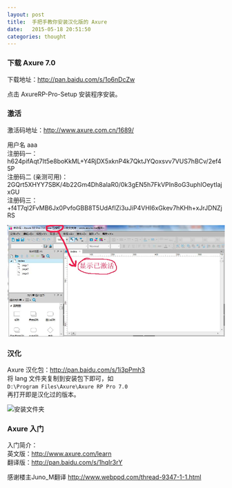 ```yaml
---
layout: post
title:  手把手教你安装汉化版的 Axure
date:   2015-05-18 20:51:50
categories: thought
--- 
```

### 下载 Axure 7.0

下载地址：<http://pan.baidu.com/s/1o6nDcZw>  

点击 AxureRP-Pro-Setup 安装程序安装。

### 激活

激活码地址：<http://www.axure.com.cn/1689/>

用户名 aaa   
注册码一：  
h624pifAqt7It5e8boKkML+Y4RjDX5xknP4k7QktJYQoxsvv7VUS7hBCv/2ef45P   
注册码二 (亲测可用)：  
2GQrt5XHYY7SBK/4b22Gm4Dh8alaR0/0k3gEN5h7FkVPIn8oG3uphlOeytIajxGU    
注册码三：  
+f4T7ql2FvMB6Jx0PvfoGBB8T5UdAfIZi3uJiP4VHI6xGkev7hKHh+xJrJDNZjRS  

![显示已激活](/image/activate.jpg "显示已激活")

### 汉化

Axure 汉化包：<http://pan.baidu.com/s/1i3pPmh3>  
将 lang 文件夹复制到安装包下即可，如  
 `D:\Program Files\Axure\Axure RP Pro 7.0`   
再打开即是汉化过的版本。

![安装文件夹](/image/lis.jpg "Axure 安装文件夹")

### Axure 入门


入门简介：  
英文版：<http://www.axure.com/learn>  
翻译版：<http://pan.baidu.com/s/1hqIr3rY>  

感谢楼主Juno_M翻译 <http://www.webppd.com/thread-9347-1-1.html>
